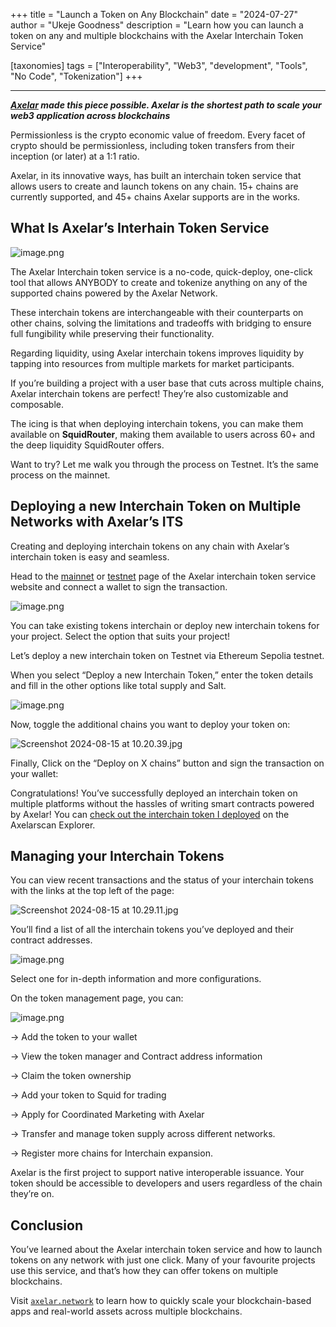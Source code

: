 
+++
title = "Launch a Token on Any Blockchain"
date = "2024-07-27"
author = "Ukeje Goodness"
description = "Learn how you can launch a token on any and multiple blockchains with the Axelar Interchain Token Service"

[taxonomies]
tags = ["Interoperability", "Web3", "development", "Tools", "No Code", "Tokenization"]
+++

---

_**[Axelar](axelar.network) made this piece possible. Axelar is the shortest path to scale your web3 application across blockchains**_



Permissionless is the crypto economic value of freedom. Every facet of crypto should be permissionless, including token transfers from their inception (or later) at a 1:1 ratio.

Axelar, in its innovative ways, has built an interchain token service that allows users to create and launch tokens on any chain. 15+ chains are currently supported, and 45+ chains Axelar supports are in the works.

## What Is Axelar’s Interhain Token Service

![image.png](/screenshot/Axelar/image.png)

The Axelar Interchain token service is a no-code, quick-deploy, one-click tool that allows ANYBODY to create and tokenize anything on any of the supported chains powered by the Axelar Network.

These interchain tokens are interchangeable with their counterparts on other chains, solving the limitations and tradeoffs with bridging to ensure full fungibility while preserving their functionality.

Regarding liquidity, using Axelar interchain tokens improves liquidity by tapping into resources from multiple markets for market participants. 

If you’re building a project with a user base that cuts across multiple chains, Axelar interchain tokens are perfect! They’re also customizable and composable.

The icing is that when deploying interchain tokens, you can make them available on **SquidRouter**, making them available to users across 60+ and the deep liquidity SquidRouter offers.

Want to try? Let me walk you through the process on Testnet. It’s the same process on the mainnet.

## Deploying a new Interchain Token on Multiple Networks with Axelar’s ITS

Creating and deploying interchain tokens on any chain with Axelar’s interchain token is easy and seamless.

Head to the [mainnet](https://interchain.axelar.dev/) or [testnet](https://testnet.interchain.axelar.dev/) page of the Axelar interchain token service website and connect a wallet to sign the transaction.

![image.png](/screenshot/Axelar/image%201.png)

You can take existing tokens interchain or deploy new interchain tokens for your project. Select the option that suits your project!

Let’s deploy a new interchain token on Testnet via  Ethereum Sepolia testnet.

When you select “Deploy a new Interchain Token,” enter the token details and fill in the other options like total supply and Salt.

![image.png](/screenshot/Axelar/image%202.png)

Now, toggle the additional chains you want to deploy your token on:

![Screenshot 2024-08-15 at 10.20.39.jpg](/screenshot/Axelar/Screenshot_2024-08-15_at_10.20.39.jpg)

Finally, Click on the “Deploy on X chains” button and sign the transaction on your wallet:

Congratulations! You’ve successfully deployed an interchain token on multiple platforms without the hassles of writing smart contracts powered by Axelar! You can [check out the interchain token I deployed](https://testnet.axelarscan.io/gmp/0xa63ff10d48037b6b7205520d9d16ae4e3433109563df03081989e1e92ca96a30) on the Axelarscan Explorer.

## Managing your Interchain Tokens

You can view recent transactions and the status of your interchain tokens with the links at the top left of the page:

![Screenshot 2024-08-15 at 10.29.11.jpg](/screenshot/Axelar/Screenshot_2024-08-15_at_10.29.11.jpg)

You’ll find a list of all the interchain tokens you’ve deployed and their contract addresses. 

![image.png](/screenshot/Axelar/image%203.png)

Select one for in-depth information and more configurations.

On the token management page, you can:

![image.png](/screenshot/Axelar/image%204.png)

→ Add the token to your wallet 

→ View the token manager and Contract address information

→ Claim the  token ownership

→ Add your token to Squid for trading

→ Apply for Coordinated Marketing with Axelar

→ Transfer and manage token supply across different networks.

→ Register more chains for Interchain expansion.

Axelar is the first project to support native interoperable issuance. Your token should be accessible to developers and users regardless of the chain they’re on.

 

## Conclusion

You’ve learned about the Axelar interchain token service and how to launch tokens on any network with just one click. Many of your favourite projects use this service, and that’s how they can offer tokens on multiple blockchains.

Visit [`axelar.network`](http://axelar.network) to learn how to quickly scale your blockchain-based apps and real-world assets across multiple blockchains.